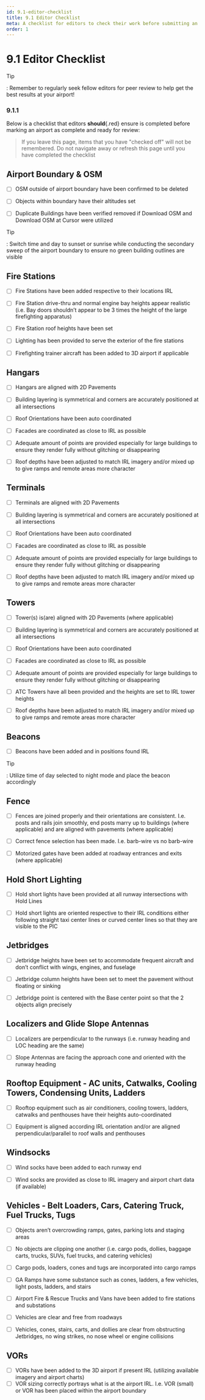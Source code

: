 ```yaml
---
id: 9.1-editor-checklist
title: 9.1 Editor Checklist
meta: A checklist for editors to check their work before submitting an airport as complete within Infinite Flight.
order: 1
---
```




# 9.1 Editor Checklist

Tip

: Remember to regularly seek fellow editors for peer review to help get the best results at your airport!



### 9.1.1

Below is a checklist that editors **should**{.red} ensure is completed before marking an airport as complete and ready for review:



> If you leave this page, items that you have "checked off" will not be remembered. Do not navigate away or refresh this page until you have completed the checklist 



## Airport Boundary & OSM

- [ ] OSM outside of airport boundary have been confirmed to be deleted
- [ ] Objects within boundary have their altitudes set
- [ ] Duplicate Buildings have been verified removed if Download OSM and Download OSM at Cursor were utilized



Tip

: Switch time and day to sunset or sunrise while conducting the secondary sweep of the airport boundary to ensure no green building outlines are visible



## Fire Stations

- [ ] Fire Stations have been added respective to their locations IRL
- [ ] Fire Station drive-thru and normal engine bay heights appear realistic (i.e. Bay doors shouldn’t appear to be 3 times the height of the large firefighting apparatus)
- [ ] Fire Station roof heights have been set
- [ ] Lighting has been provided to serve the exterior of the fire stations
- [ ] Firefighting trainer aircraft has been added to 3D airport if applicable



## Hangars

- [ ] Hangars are aligned with 2D Pavements
- [ ] Building layering is symmetrical and corners are accurately positioned at all intersections
- [ ] Roof Orientations have been auto coordinated
- [ ] Facades are coordinated as close to IRL as possible
- [ ] Adequate amount of points are provided especially for large buildings to ensure they render fully without glitching or disappearing
- [ ] Roof depths have been adjusted to match IRL imagery and/or mixed up to give ramps and remote areas more character



## Terminals

- [ ] Terminals are aligned with 2D Pavements
- [ ] Building layering is symmetrical and corners are accurately positioned at all intersections
- [ ] Roof Orientations have been auto coordinated
- [ ] Facades are coordinated as close to IRL as possible
- [ ] Adequate amount of points are provided especially for large buildings to ensure they render fully without glitching or disappearing
- [ ] Roof depths have been adjusted to match IRL imagery and/or mixed up to give ramps and remote areas more character



## Towers

- [ ] Tower(s) is(are) aligned with 2D Pavements (where applicable)
- [ ] Building layering is symmetrical and corners are accurately positioned at all intersections
- [ ] Roof Orientations have been auto coordinated
- [ ] Facades are coordinated as close to IRL as possible
- [ ] Adequate amount of points are provided especially for large buildings to ensure they render fully without glitching or disappearing
- [ ] ATC Towers have all been provided and the heights are set to IRL tower heights
- [ ] Roof depths have been adjusted to match IRL imagery and/or mixed up to give ramps and remote areas more character



## Beacons

- [ ] Beacons have been added and in positions found IRL



Tip

: Utilize time of day selected to night mode and place the beacon accordingly



## Fence

- [ ] Fences are joined properly and their orientations are consistent. I.e. posts and rails join smoothly, end posts marry up to buildings (where applicable) and are aligned with pavements (where applicable)
- [ ] Correct fence selection has been made. I.e. barb-wire vs no barb-wire
- [ ] Motorized gates have been added at roadway entrances and exits (where applicable)



## Hold Short Lighting

- [ ] Hold short lights have been provided at all runway intersections with Hold Lines
- [ ] Hold short lights are oriented respective to their IRL conditions either following straight taxi center lines or curved center lines so that they are visible to the PIC



## Jetbridges

- [ ] Jetbridge heights have been set to accommodate frequent aircraft and don’t conflict with wings, engines, and fuselage
- [ ] Jetbridge column heights have been set to meet the pavement without floating or sinking
- [ ] Jetbridge point is centered with the Base center point so that the 2 objects align precisely



## Localizers and Glide Slope Antennas

- [ ] Localizers are perpendicular to the runways (i.e. runway heading and LOC heading are the same)
- [ ] Slope Antennas are facing the approach cone and oriented with the runway heading



## Rooftop Equipment - AC units, Catwalks, Cooling Towers, Condensing Units, Ladders

- [ ] Rooftop equipment such as air conditioners, cooling towers, ladders, catwalks and penthouses have their heights auto-coordinated
- [ ] Equipment is aligned according IRL orientation and/or are aligned perpendicular/parallel to roof walls and penthouses



## Windsocks

- [ ] Wind socks have been added to each runway end
- [ ] Wind socks are provided as close to IRL imagery and airport chart data (if available)



## Vehicles - Belt Loaders, Cars, Catering Truck, Fuel Trucks, Tugs

- [ ] Objects aren’t overcrowding ramps, gates, parking lots and staging areas
- [ ] No objects are clipping one another (i.e. cargo pods, dollies, baggage carts, trucks, SUVs, fuel trucks, and catering vehicles)
- [ ] Cargo pods, loaders, cones and tugs are incorporated into cargo ramps
- [ ] GA Ramps have some substance such as cones, ladders, a few vehicles, light posts, ladders, and stairs
- [ ] Airport Fire & Rescue Trucks and Vans have been added to fire stations and substations
- [ ] Vehicles are clear and free from roadways
- [ ] Vehicles, cones, stairs, carts, and dollies are clear from obstructing Jetbridges, no wing strikes, no nose wheel or engine collisions



## VORs

- [ ] VORs have been added to the 3D airport if present IRL (utilizing available imagery and airport charts)
- [ ] VOR sizing correctly portrays what is at the airport IRL. I.e. VOR (small) or VOR has been placed within the airport boundary